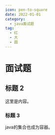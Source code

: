 ```yaml
---
icon: pen-to-square
date: 2022-01-01
category:
  - java面试题
tag:
  - 红
  - 大
  - 圆
---
```


# 面试题

## 标题 2

这里是内容。

### 标题 3

java的集合也成为容器。